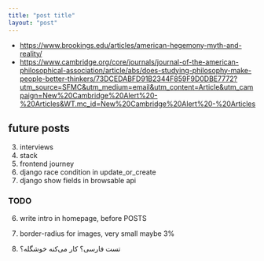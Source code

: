 ```yaml
---
title: "post title"
layout: "post"
---
```


- https://www.brookings.edu/articles/american-hegemony-myth-and-reality/
- https://www.cambridge.org/core/journals/journal-of-the-american-philosophical-association/article/abs/does-studying-philosophy-make-people-better-thinkers/73DCEDABFD91B2344F859F9D0DBE7772?utm_source=SFMC&utm_medium=email&utm_content=Article&utm_campaign=New%20Cambridge%20Alert%20-%20Articles&WT.mc_id=New%20Cambridge%20Alert%20-%20Articles

## future posts
3. interviews
4. stack
5. frontend journey
6. django race condition in update_or_create
7. django show fields in browsable api

### TODO
6. write intro in homepage, before POSTS
8. border-radius for images, very small maybe 3%

9. تست فارسی؟ کار می‌کنه خوشگله؟
